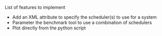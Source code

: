 List of features to implement

* Add an XML attribute to specify the scheduler(s) to use for a system
* Parameter the benchmark tool to use a combination of schedulers
* Plot directly from the python script
